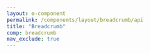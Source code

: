 ```yaml
---
layout: o-component
permalink: /components/layout/breadcrumb/api
title: "Breadcrumb"
comp: breadcrumb
nav_exclude: true
---
```


